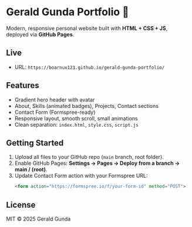 # Gerald Gunda Portfolio 🚀

Modern, responsive personal website built with **HTML + CSS + JS**, deployed via **GitHub Pages**.

## Live
- URL: `https://boarnux123.github.io/gerald-gunda-portfolio/`

## Features
- Gradient hero header with avatar
- About, Skills (animated badges), Projects, Contact sections
- Contact Form (Formspree-ready)
- Responsive layout, smooth scroll, small animations
- Clean separation: `index.html`, `style.css`, `script.js`

## Getting Started
1. Upload all files to your GitHub repo (`main` branch, root folder).
2. Enable GitHub Pages: **Settings → Pages → Deploy from a branch → main / (root)**.
3. Update Contact Form action with your Formspree URL:
   ```html
   <form action="https://formspree.io/f/your-form-id" method="POST">
   ```

## License
MIT © 2025 Gerald Gunda
